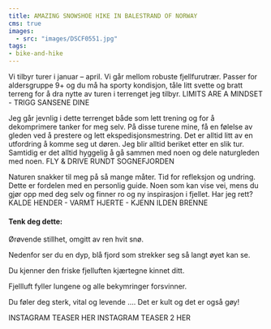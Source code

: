 ```yaml
---
title: AMAZING SNOWSHOE HIKE IN BALESTRAND OF NORWAY
cms: true
images: 
  - src: "images/DSCF0551.jpg"
tags:
- bike-and-hike
---
```



Vi tilbyr turer i januar – april. Vi går mellom robuste fjellfurutrær. Passer for aldersgruppe 9+ og du må ha sporty kondisjon, tåle litt svette og bratt terreng for å dra nytte av turen i terrenget jeg tilbyr.
L﻿IMITS ARE A MINDSET - TRIGG SANSENE DINE

Jeg går jevnlig i dette terrenget både som lett trening og for å dekomprimere tanker for meg selv. På disse turene mine, få en følelse av gleden ved å prestere og lett ekspedisjonsmestring. Det er alltid litt av en utfordring å komme seg ut døren. Jeg blir alltid beriket etter en slik tur. Samtidig er det alltid hyggelig å gå sammen med noen og dele naturgleden med noen.
FLY & DRIVE RUNDT SOGNEFJORDEN

Naturen snakker til meg på så mange måter. Tid for refleksjon og undring. Dette er fordelen med en personlig guide. Noen som kan vise vei, mens du gjør opp med deg selv og finner ro og ny inspirasjon i fjellet. Har jeg rett?
K﻿ALDE HENDER - VARMT HJERTE - KJENN ILDEN BRENNE

#### Tenk deg dette:

Ørøvende stillhet, omgitt av ren hvit snø.

Nedenfor ser du en dyp, blå fjord som strekker seg så langt øyet kan se.

Du kjenner den friske fjelluften kjærtegne kinnet ditt.

Fjellluft fyller lungene og alle bekymringer forsvinner.

Du føler deg sterk, vital og levende …. Det er kult og det er også gøy!

I﻿NSTAGRAM TEASER HER INSTAGRAM TEASER 2 HER

